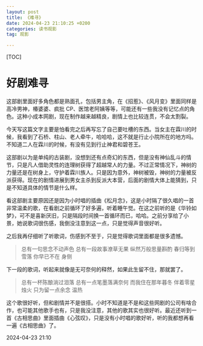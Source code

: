 ```yaml
---
layout: post
title: 《难寻》
date: 2024-04-23 21:10:25 +0200
categories: 读书观影
tag: 观影

---
```


[TOC]



# 好剧难寻

这部剧里面好多角色都是熟面孔，包括男主角，在《招惹》、《风月变》里面同样是高冷男神，椿婆婆、疯批 CP、医馆老阿姨等等，可能还有一些我没有记忆点的角色。这种小成本网剧，现在制作越来越精良，剧情上也比较连贯，不会太割裂。

今天写这篇文字主要是怕看完之后再写忘了自己要吐槽的东西。当女主在霖川的时候，我看到了石桥、柱山、老人牵牛，哈哈哈，这不就是行止小院所在的地方吗。不知道二人在霖川的时候，有没有见到行止神君和碧苍王。

这部剧以为是单纯的古装剧，没想到还有点奇幻的东西，但是没有神仙乱斗的情节，只是凡人借助灵性的连理树获得了超越常人的力量。不过正常情况下，神树的力量还是在树身上，守护着霖川族人。只是因为意外，神树被毁，神树的力量被反派获得。现在的剧情进展到男女主杀到反派大本营，后面的剧情大体上能猜到，只是不知道具体的情节是什么样。

看这部剧主要原因还是因为小时唱的插曲《松月念》，这是小时隔了很久唱的一首非常温柔的歌，在看剧之前循环了好多遍，听着睡午觉。在这之前听的是《华铃如梦》，可不是喜新厌旧，只是隔段时间换一首循环而已，哈哈。之前分享给了小景，她说歌词很伤感，我倒没注意到这一点，只是觉得声音很好听。

之后我再仔细听了听歌词，伤感到不至于，只是觉得歌词里面都是很多遗憾。

> 总有一句思念不动声色
> 总有一段故事潦草无果
> 纵然万般思量斟酌
> 春归等到雪落
> 你早已不在
> 身侧

下一段的歌词，听起来就像是无可奈何的释然，如果此生留不住，那就罢了。

>总有一杯陈酿淌过泪落
>总有一点笔墨落满奈何
>而我住在那年暮冬
>伴着零星烛火
>只为留一点余念
>温热

这个歌很好听，但和剧情并不是很搭。小时不知道是不是和这些网剧的公司有啥合作，也可能其他歌手也有，只是我没注意，其他的歌其实也很好听。最近还听到一首《古相思曲》里面插曲《心弦叹》，只是没有小时唱的歌好听，听的我都想再看一遍《古相思曲》了。

2024-04-23 21:10